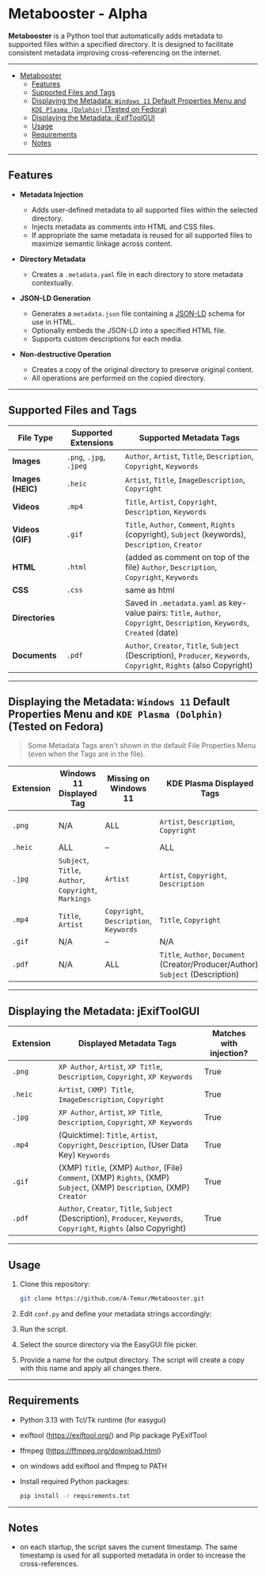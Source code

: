 # Metabooster - Alpha

**Metabooster** is a Python tool that automatically adds metadata to supported files within a specified directory. It
is designed to facilitate consistent metadata improving cross-referencing on the internet.

---

<!-- TOC -->
* [Metabooster](#metabooster)
  * [Features](#features)
  * [Supported Files and Tags](#supported-files-and-tags)
  * [Displaying the Metadata: `Windows 11` Default Properties Menu and `KDE Plasma (Dolphin)` (Tested on Fedora)](#displaying-the-metadata-windows-11-default-properties-menu-and-kde-plasma-dolphin-tested-on-fedora)
  * [Displaying the Metadata: jExifToolGUI](#displaying-the-metadata-jexiftoolgui)
  * [Usage](#usage)
  * [Requirements](#requirements)
  * [Notes](#notes)
<!-- TOC -->

---

## Features

* **Metadata Injection**

    * Adds user-defined metadata to all supported files within the selected directory.
    * Injects metadata as comments into HTML and CSS files.
    * If appropriate the same metadata is reused for all supported files to maximize semantic linkage across content.

* **Directory Metadata**

    * Creates a `.metadata.yaml` file in each directory to store metadata contextually.
* **JSON-LD Generation**

    * Generates a `metadata.json` file containing a [JSON-LD](https://json-ld.org/) schema for use in HTML.
    * Optionally embeds the JSON-LD into a specified HTML file.
    * Supports custom descriptions for each media.
* **Non-destructive Operation**

    * Creates a copy of the original directory to preserve original content.
    * All operations are performed on the copied directory.

---

## Supported Files and Tags

| File Type         | Supported Extensions    | Supported Metadata Tags                                                                                                   |
|-------------------|-------------------------|---------------------------------------------------------------------------------------------------------------------------|
| **Images**        | `.png`, `.jpg`, `.jpeg` | `Author`, `Artist`, `Title`, `Description`, `Copyright`, `Keywords`                                                       |
| **Images (HEIC)** | `.heic`                 | `Artist`, `Title`, `ImageDescription`, `Copyright`                                                                        |
| **Videos**        | `.mp4`                  | `Title`, `Artist`, `Copyright`, `Description`, `Keywords`                                                                 |
| **Videos (GIF)**  | `.gif`                  | `Title`, `Author`, `Comment`, `Rights` (copyright), `Subject` (keywords), `Description`, `Creator`                        |
| **HTML**          | `.html`                 | (added as comment on top of the file) `Author`, `Description`, `Copyright`, `Keywords`                                    |
| **CSS**           | `.css`                  | same as html                                                                                                              |
| **Directories**   |                         | Saved in `.metadata.yaml` as key-value pairs: `Title`, `Author`, `Copyright`, `Description`, `Keywords`, `Created` (date) |
| **Documents**     | `.pdf`                  | `Author`, `Creator`, `Title`, `Subject` (Description), `Producer`,  `Keywords`, `Copyright`, `Rights` (also Copyright)    |

---

## Displaying the Metadata: `Windows 11` Default Properties Menu and `KDE Plasma (Dolphin)` (Tested on Fedora)

> Some Metadata Tags aren't shown in the default File Properties Menu (even when the Tags are in the file).

| Extension | Windows 11 Displayed Tag                              | Missing on Windows 11                  | KDE Plasma Displayed Tags                                                        | Missing on KDE Plasma               | Common Missing Tags           |
|-----------|-------------------------------------------------------|----------------------------------------|----------------------------------------------------------------------------------|-------------------------------------|-------------------------------|
| `.png`    | N/A                                                   | ALL                                    | `Artist`, `Description`, `Copyright`                                             | `Author`, `Title`, `Keywords`       | `Author`, `Title`, `Keywords` |
| `.heic`   | ALL                                                   | –                                      | ALL                                                                              | –                                   | –                             |
| `.jpg`    | `Subject`, `Title`, `Author`, `Copyright`, `Markings` | `Artist`                               | `Artist`, `Copyright`, `Description`                                             | `Author`, `Title`, `Keywords`       | –                             |
| `.mp4`    | `Title`, `Artist`                                     | `Copyright`, `Description`, `Keywords` | `Title`, `Copyright`                                                             | `Artist`, `Description`, `Keywords` | `Description`, `Keywords`     |
| `.gif`    | N/A                                                   | –                                      | N/A                                                                              | –                                   | –                             |
| `.pdf`    | N/A                                                   | ALL                                    | `Title`, `Author`, `Document` (Creator/Producer/Author), `Subject` (Description) | `Keywords`, `Copyright`             | –                             |

---

## Displaying the Metadata: jExifToolGUI

| Extension | Displayed Metadata Tags                                                                                                | Matches with injection? |
|-----------|------------------------------------------------------------------------------------------------------------------------|-------------------------|
| `.png`    | `XP Author`, `Artist`, `XP Title`, `Description`, `Copyright`, `XP Keywords`                                           | True                    |
| `.heic`   | `Artist`, `(XMP) Title`, `ImageDescription`, `Copyright`                                                               | True                    |
| `.jpg`    | `XP Author`, `Artist`, `XP Title`, `Description`, `Copyright`, `XP Keywords`                                           | True                    |
| `.mp4`    | (Quicktime): `Title`, `Artist`, `Copyright`, `Description`, (User Data Key) `Keywords`                                 | True                    |
| `.gif`    | (XMP) `Title`, (XMP) `Author`, (File) `Comment`, (XMP) `Rights`, (XMP) `Subject`, (XMP) `Description`, (XMP) `Creator` | True                    |
| `.pdf`    | `Author`, `Creator`, `Title`, `Subject` (Description), `Producer`,  `Keywords`, `Copyright`, `Rights` (also Copyright) | True                    |

---

## Usage

1. Clone this repository:

   ```bash
   git clone https://github.com/A-Temur/Metabooster.git
   ```
2. Edit `conf.py` and define your metadata strings accordingly:
3. Run the script.
4. Select the source directory via the EasyGUI file picker.
5. Provide a name for the output directory. The script will create a copy with this name and apply all changes there.

---

## Requirements

* Python 3.13 with Tcl/Tk runtime (for easygui)
* exiftool (https://exiftool.org/) and Pip package PyExifTool
* ffmpeg (https://ffmpeg.org/download.html)
* on windows add exiftool and ffmpeg to PATH
* Install required Python packages:

   ```bash
   pip install -r requirements.txt
   ```

---

## Notes

* on each startup, the script saves the current timestamp. The same timestamp is used for all supported metadata in
  order to increase the cross-references.
